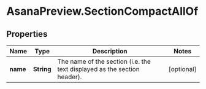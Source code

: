 # AsanaPreview.SectionCompactAllOf

## Properties

Name | Type | Description | Notes
------------ | ------------- | ------------- | -------------
**name** | **String** | The name of the section (i.e. the text displayed as the section header). | [optional] 


